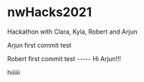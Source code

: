 # nwHacks2021
Hackathon with Clara, Kyla, Robert and Arjun


Arjun first commit test

Robert first commit test ----- Hi Arjun!!!



hiiiiii 

